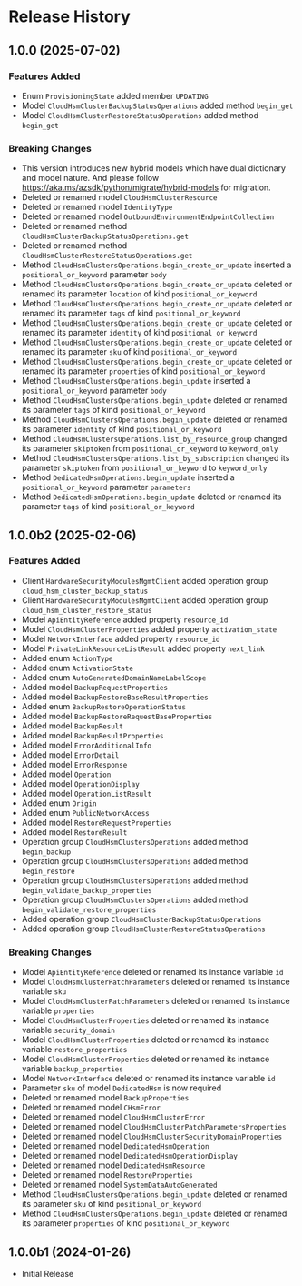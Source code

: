 # Release History

## 1.0.0 (2025-07-02)

### Features Added

  - Enum `ProvisioningState` added member `UPDATING`
  - Model `CloudHsmClusterBackupStatusOperations` added method `begin_get`
  - Model `CloudHsmClusterRestoreStatusOperations` added method `begin_get`

### Breaking Changes

  - This version introduces new hybrid models which have dual dictionary and model nature. And please follow https://aka.ms/azsdk/python/migrate/hybrid-models for migration. 
  - Deleted or renamed model `CloudHsmClusterResource`
  - Deleted or renamed model `IdentityType`
  - Deleted or renamed model `OutboundEnvironmentEndpointCollection`
  - Deleted or renamed method `CloudHsmClusterBackupStatusOperations.get`
  - Deleted or renamed method `CloudHsmClusterRestoreStatusOperations.get`
  - Method `CloudHsmClustersOperations.begin_create_or_update` inserted a `positional_or_keyword` parameter `body`
  - Method `CloudHsmClustersOperations.begin_create_or_update` deleted or renamed its parameter `location` of kind `positional_or_keyword`
  - Method `CloudHsmClustersOperations.begin_create_or_update` deleted or renamed its parameter `tags` of kind `positional_or_keyword`
  - Method `CloudHsmClustersOperations.begin_create_or_update` deleted or renamed its parameter `identity` of kind `positional_or_keyword`
  - Method `CloudHsmClustersOperations.begin_create_or_update` deleted or renamed its parameter `sku` of kind `positional_or_keyword`
  - Method `CloudHsmClustersOperations.begin_create_or_update` deleted or renamed its parameter `properties` of kind `positional_or_keyword`
  - Method `CloudHsmClustersOperations.begin_update` inserted a `positional_or_keyword` parameter `body`
  - Method `CloudHsmClustersOperations.begin_update` deleted or renamed its parameter `tags` of kind `positional_or_keyword`
  - Method `CloudHsmClustersOperations.begin_update` deleted or renamed its parameter `identity` of kind `positional_or_keyword`
  - Method `CloudHsmClustersOperations.list_by_resource_group` changed its parameter `skiptoken` from `positional_or_keyword` to `keyword_only`
  - Method `CloudHsmClustersOperations.list_by_subscription` changed its parameter `skiptoken` from `positional_or_keyword` to `keyword_only`
  - Method `DedicatedHsmOperations.begin_update` inserted a `positional_or_keyword` parameter `parameters`
  - Method `DedicatedHsmOperations.begin_update` deleted or renamed its parameter `tags` of kind `positional_or_keyword`

## 1.0.0b2 (2025-02-06)

### Features Added

  - Client `HardwareSecurityModulesMgmtClient` added operation group `cloud_hsm_cluster_backup_status`
  - Client `HardwareSecurityModulesMgmtClient` added operation group `cloud_hsm_cluster_restore_status`
  - Model `ApiEntityReference` added property `resource_id`
  - Model `CloudHsmClusterProperties` added property `activation_state`
  - Model `NetworkInterface` added property `resource_id`
  - Model `PrivateLinkResourceListResult` added property `next_link`
  - Added enum `ActionType`
  - Added enum `ActivationState`
  - Added enum `AutoGeneratedDomainNameLabelScope`
  - Added model `BackupRequestProperties`
  - Added model `BackupRestoreBaseResultProperties`
  - Added enum `BackupRestoreOperationStatus`
  - Added model `BackupRestoreRequestBaseProperties`
  - Added model `BackupResult`
  - Added model `BackupResultProperties`
  - Added model `ErrorAdditionalInfo`
  - Added model `ErrorDetail`
  - Added model `ErrorResponse`
  - Added model `Operation`
  - Added model `OperationDisplay`
  - Added model `OperationListResult`
  - Added enum `Origin`
  - Added enum `PublicNetworkAccess`
  - Added model `RestoreRequestProperties`
  - Added model `RestoreResult`
  - Operation group `CloudHsmClustersOperations` added method `begin_backup`
  - Operation group `CloudHsmClustersOperations` added method `begin_restore`
  - Operation group `CloudHsmClustersOperations` added method `begin_validate_backup_properties`
  - Operation group `CloudHsmClustersOperations` added method `begin_validate_restore_properties`
  - Added operation group `CloudHsmClusterBackupStatusOperations`
  - Added operation group `CloudHsmClusterRestoreStatusOperations`

### Breaking Changes

  - Model `ApiEntityReference` deleted or renamed its instance variable `id`
  - Model `CloudHsmClusterPatchParameters` deleted or renamed its instance variable `sku`
  - Model `CloudHsmClusterPatchParameters` deleted or renamed its instance variable `properties`
  - Model `CloudHsmClusterProperties` deleted or renamed its instance variable `security_domain`
  - Model `CloudHsmClusterProperties` deleted or renamed its instance variable `restore_properties`
  - Model `CloudHsmClusterProperties` deleted or renamed its instance variable `backup_properties`
  - Model `NetworkInterface` deleted or renamed its instance variable `id`
  - Parameter `sku` of model `DedicatedHsm` is now required
  - Deleted or renamed model `BackupProperties`
  - Deleted or renamed model `CHsmError`
  - Deleted or renamed model `CloudHsmClusterError`
  - Deleted or renamed model `CloudHsmClusterPatchParametersProperties`
  - Deleted or renamed model `CloudHsmClusterSecurityDomainProperties`
  - Deleted or renamed model `DedicatedHsmOperation`
  - Deleted or renamed model `DedicatedHsmOperationDisplay`
  - Deleted or renamed model `DedicatedHsmResource`
  - Deleted or renamed model `RestoreProperties`
  - Deleted or renamed model `SystemDataAutoGenerated`
  - Method `CloudHsmClustersOperations.begin_update` deleted or renamed its parameter `sku` of kind `positional_or_keyword`
  - Method `CloudHsmClustersOperations.begin_update` deleted or renamed its parameter `properties` of kind `positional_or_keyword`

## 1.0.0b1 (2024-01-26)

* Initial Release
